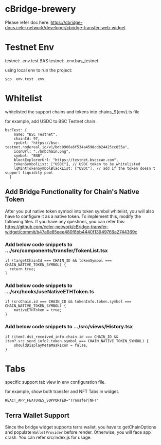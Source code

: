 # cBridge-brewery

Please refer doc here: https://cbridge-docs.celer.network/developer/cbridge-transfer-web-widget

# Testnet Env

testnet: .env.test
BAS testnet: .env.bas_testnet

using local env to run the project:

`$cp .env.test .env`


# Whitelist
whitelisted the support chains and tokens into chains_${env}.ts file

for example, add USDC to BSC Testnet chain .

```
bscTest: {
    name: "BSC Testnet",
    chainId: 97,
    rpcUrl: "https://bsc-testnet.nodereal.io/v1/bdc0906a6f534a4598cdb24425cc855a",
    iconUrl: "./bnbchain.png",
    symbol: "BNB",
    blockExplorerUrl: "https://testnet.bscscan.com",
    tokenSymbolList: ["USDC"], // USDC token to be whitelisted
    lqMintTokenSymbolBlackList: ["USDC"], // add if the token doesn't support liquidity pool
  }
```

## Add Bridge Functionality for Chain's Native Token

After you put native token symbol into token symbol whitelist, you will also have to configure it as a native token. 
To implement this, modify the following files. If you have any questions, you can refer this: 
https://github.com/celer-network/cBridge-transfer-widget/commit/b47a6e85eee480f8bb4440f13949766a2744369c

### Add below code snippets to .../src/components/transfer/TokenList.tsx
```
if (targetChainId === CHAIN_ID && tokenSymbol === CHAIN_NATIVE_TOKEN_SYMBOL) {
  return true;
}
```

### Add below code snippets to .../src/hooks/useNativeETHToken.ts
```
if (srcChain.id === CHAIN_ID && tokenInfo.token.symbol === CHAIN_NATIVE_TOKEN_SYMBOL) {
    nativeETHToken = true;
}
```

### Add below code snippets to .../src/views/History.tsx
```
if (item?.dst_received_info.chain.id === CHAIN_ID && item?.src_send_info?.token.symbol === CHAIN_NATIVE_TOKEN_SYMBOL) {
    shouldDisplayMetaMaskIcon = false;
}
```

# Tabs

specific support tab view in env configuration file.

for example, show both transfer and NFT Tabs in widget.

`REACT_APP_FEATURES_SUPPORTED="Transfer|NFT"`


## Terra Wallet Support

Since the bridge widget supports terra wallet, you have to getChainOptions and populate `WalletProvider` before render. Otherwise, you will face app crash. You can refer src/index.js for usage.
